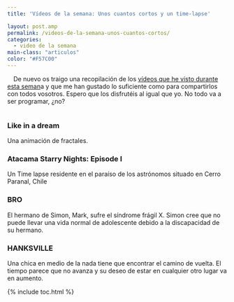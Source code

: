 ```yaml
---
title: 'Vídeos de la semana: Unos cuantos cortos y un time-lapse'

layout: post.amp
permalink: /videos-de-la-semana-unos-cuantos-cortos/
categories:
  - video de la semana
main-class: "articulos"
color: "#F57C00"
---
```

<div class="separator" style="clear: both; text-align: center;">
<a href="https://1.bp.blogspot.com/-6oHsJJbLCtc/T0DNH9OnxrI/AAAAAAAACGQ/uIuix5iiJhM/s1600/1329646861_video-file.png"  style="clear:left; float:left;margin-right:1em; margin-bottom:1em"><amp-img on="tap:lightbox1" role="button" tabindex="0" layout="responsive"  height="128" width="128" src="https://1.bp.blogspot.com/-6oHsJJbLCtc/T0DNH9OnxrI/AAAAAAAACGQ/uIuix5iiJhM/s400/1329646861_video-file.png" /></a>
</div>

De nuevo os traigo una recopilación de los [vídeos que he visto durante esta seman][1]a y que me han gustado lo suficiente como para compartirlos con todos vosotros. Espero que los disfrutéis al igual que yo. No todo va a ser programar, ¿no? <amp-img on="tap:lightbox1" role="button" tabindex="0" layout="responsive" src="https://elbauldelprogramador.com/wp-includes/assets/img/smilies/icon_smile.gif" alt=":-)" class="wp-smiley" />
<!--ad-->
<h3 style="float:left; clear:left;">
  Like in a dream
</h3>
<p style="clear:left;">
  Una animación de fractales.
</p>
<div style="text-align:center;">
</div>

### Atacama Starry Nights: Episode I

Un Time lapse residente en el paraíso de los astrónomos situado en Cerro Paranal, Chile

<div style="text-align:center;">
</div>

### BRO

El hermano de Simon, Mark, sufre el síndrome frágil X. Simon cree que no puede llevar una vida normal de adolescente debido a la discapacidad de su hermano.

<div style="text-align:center;">
</div>

### HANKSVILLE

Una chica en medio de la nada tiene que encontrar el camino de vuelta. El tiempo parece que no avanza y su deseo de estar en cualquier otro lugar va en aumento.

<div style="text-align:center;">
</div>



 [1]: /label/v%C3%ADdeo%20de%20la%20semana

{% include toc.html %}
